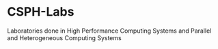 # CSPH-Labs
Laboratories done in High Performance Computing Systems and Parallel and Heterogeneous Computing Systems

